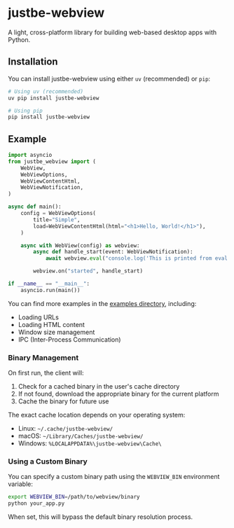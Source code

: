 # justbe-webview

A light, cross-platform library for building web-based desktop apps with Python.

## Installation

You can install justbe-webview using either `uv` (recommended) or `pip`:

```bash
# Using uv (recommended)
uv pip install justbe-webview

# Using pip
pip install justbe-webview
```

## Example

```python
import asyncio
from justbe_webview import (
    WebView,
    WebViewOptions,
    WebViewContentHtml,
    WebViewNotification,
)

async def main():
    config = WebViewOptions(
        title="Simple",
        load=WebViewContentHtml(html="<h1>Hello, World!</h1>"),
    )

    async with WebView(config) as webview:
        async def handle_start(event: WebViewNotification):
            await webview.eval("console.log('This is printed from eval!')")

        webview.on("started", handle_start)

if __name__ == "__main__":
    asyncio.run(main())
```

You can find more examples in the [examples directory](examples/), including:
- Loading URLs
- Loading HTML content
- Window size management
- IPC (Inter-Process Communication)

### Binary Management

On first run, the client will:
1. Check for a cached binary in the user's cache directory
2. If not found, download the appropriate binary for the current platform
3. Cache the binary for future use

The exact cache location depends on your operating system:
- Linux: `~/.cache/justbe-webview/`
- macOS: `~/Library/Caches/justbe-webview/`
- Windows: `%LOCALAPPDATA%\justbe-webview\Cache\`

### Using a Custom Binary

You can specify a custom binary path using the `WEBVIEW_BIN` environment variable:

```bash
export WEBVIEW_BIN=/path/to/webview/binary
python your_app.py
```

When set, this will bypass the default binary resolution process.
